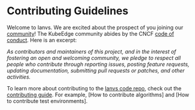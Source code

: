# Contributing Guidelines

Welcome to Ianvs. We are excited about the prospect of you joining our [community](https://github.com/kubeedge/community)! The KubeEdge community abides by the CNCF [code of conduct](CODE-OF-CONDUCT.md). Here is an excerpt:

_As contributors and maintainers of this project, and in the interest of fostering an open and welcoming community, we pledge to respect all people who contribute through reporting issues, posting feature requests, updating documentation, submitting pull requests or patches, and other activities._

To learn more about contributing to the [Ianvs code repo](README.md), check out the [contributing guide](docs/guides). For example, [How to contribute algorithms] and [How to contribute test environments]. 

